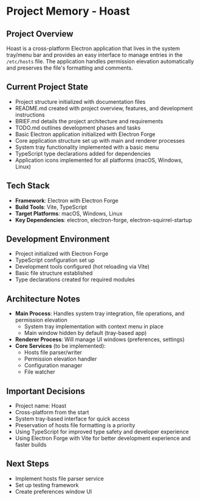 # Project Memory - Hoast

## Project Overview
Hoast is a cross-platform Electron application that lives in the system tray/menu bar and provides an easy interface to manage entries in the `/etc/hosts` file. The application handles permission elevation automatically and preserves the file's formatting and comments.

## Current Project State
- Project structure initialized with documentation files
- README.md created with project overview, features, and development instructions
- BRIEF.md details the project architecture and requirements
- TODO.md outlines development phases and tasks
- Basic Electron application initialized with Electron Forge
- Core application structure set up with main and renderer processes
- System tray functionality implemented with a basic menu
- TypeScript type declarations added for dependencies
- Application icons implemented for all platforms (macOS, Windows, Linux)

## Tech Stack
- **Framework**: Electron with Electron Forge
- **Build Tools**: Vite, TypeScript
- **Target Platforms**: macOS, Windows, Linux
- **Key Dependencies**: electron, electron-forge, electron-squirrel-startup

## Development Environment
- Project initialized with Electron Forge
- TypeScript configuration set up
- Development tools configured (hot reloading via Vite)
- Basic file structure established
- Type declarations created for required modules

## Architecture Notes
- **Main Process**: Handles system tray integration, file operations, and permission elevation
  - System tray implementation with context menu in place
  - Main window hidden by default (tray-based app)
- **Renderer Process**: Will manage UI windows (preferences, settings)
- **Core Services** (to be implemented):
  - Hosts file parser/writer
  - Permission elevation handler
  - Configuration manager
  - File watcher

## Important Decisions
- Project name: Hoast
- Cross-platform from the start
- System tray-based interface for quick access
- Preservation of hosts file formatting is a priority
- Using TypeScript for improved type safety and developer experience
- Using Electron Forge with Vite for better development experience and faster builds

## Next Steps
- Implement hosts file parser service
- Set up testing framework
- Create preferences window UI